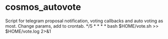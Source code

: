 # cosmos_autovote
Script for telegram proposal notification, voting callbacks and auto voting as most.
Change params, add to crontab.
*/5 * * * * bash $HOME/vote.sh >> $HOME/vote.log 2>&1
